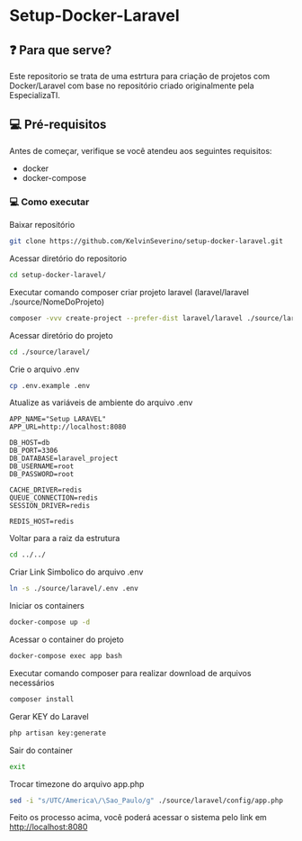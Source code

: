 # Setup-Docker-Laravel

## ❓ Para que serve?
Este repositorio se trata de uma estrtura para criação de projetos com Docker/Laravel com base no repositório criado originalmente pela EspecializaTI.

## 💻 Pré-requisitos
Antes de começar, verifique se você atendeu aos seguintes requisitos:
* docker
* docker-compose

### 💻 Como executar

Baixar repositório
```sh
git clone https://github.com/KelvinSeverino/setup-docker-laravel.git
```

Acessar diretório do repositorio
```sh
cd setup-docker-laravel/
```

Executar comando composer criar projeto laravel (laravel/laravel ./source/NomeDoProjeto)
```sh
composer -vvv create-project --prefer-dist laravel/laravel ./source/laravel "9.*" --prefer-dist
```

Acessar diretório do projeto
```sh
cd ./source/laravel/
```

Crie o arquivo .env
```sh
cp .env.example .env
```

Atualize as variáveis de ambiente do arquivo .env
```
APP_NAME="Setup LARAVEL"
APP_URL=http://localhost:8080

DB_HOST=db
DB_PORT=3306
DB_DATABASE=laravel_project
DB_USERNAME=root
DB_PASSWORD=root

CACHE_DRIVER=redis
QUEUE_CONNECTION=redis
SESSION_DRIVER=redis

REDIS_HOST=redis
```

Voltar para a raiz da estrutura
```sh
cd ../../
```

Criar Link Simbolico do arquivo .env
```sh
ln -s ./source/laravel/.env .env
```

Iniciar os containers
```sh
docker-compose up -d
```

Acessar o container do projeto
```sh
docker-compose exec app bash
```

Executar comando composer para realizar download de arquivos necessários
```sh
composer install
```

Gerar KEY do Laravel
```sh
php artisan key:generate
```

Sair do container
```sh
exit
```

Trocar timezone do arquivo app.php
```sh
sed -i "s/UTC/America\/\Sao_Paulo/g" ./source/laravel/config/app.php
```

Feito os processo acima, você poderá acessar o sistema pelo link em [http://localhost:8080](http://localhost:8080)